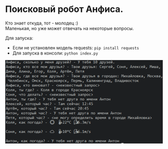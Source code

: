 # Поисковый робот Анфиса.
Кто знает откуда, тот - молодец :)  
Маленькая, но уже может отвечать на некоторые вопросы.

Для запуска:
- Если не установлен модель requests: `pip install requests`
- Для запуска в консоли: `python index.py`

![Скриншот](1.png)
